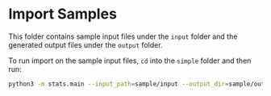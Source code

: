 # Import Samples

This folder contains sample input files under the `input` folder and the generated output files under the `output` folder.

To run import on the sample input files, `cd` into the `simple` folder and then run:

```bash
python3 -m stats.main --input_path=sample/input --output_dir=sample/output
```

